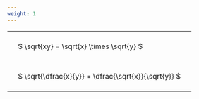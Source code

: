 ```yaml
---
weight: 1
---
```


<style type="text/css">
#T_3f5a1 th.col_heading {
  text-align: left;
  font-size: 1em;
}
#T_3f5a1 td {
  text-align: left;
  font-size: 1em;
  padding: 1.5em;
}
</style>
<table id="T_3f5a1">
  <thead>
  </thead>
  <tbody>
    <tr>
      <td id="T_3f5a1_row0_col0" class="data row0 col0" >$ \sqrt{xy} = \sqrt{x} \times \sqrt{y} $</td>
    </tr>
    <tr>
      <td id="T_3f5a1_row1_col0" class="data row1 col0" >$ \sqrt{\dfrac{x}{y}} = \dfrac{\sqrt{x}}{\sqrt{y}} $</td>
    </tr>
  </tbody>
</table>
